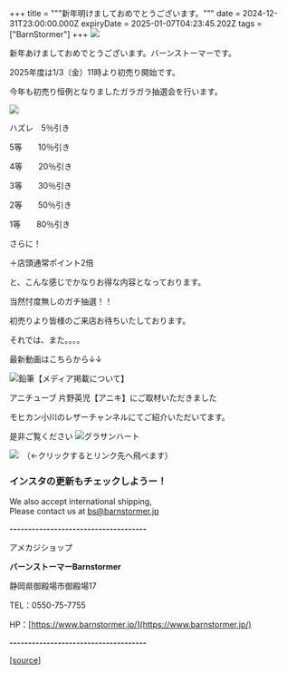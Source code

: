 +++
title = """新年明けましておめでとうございます。"""
date = 2024-12-31T23:00:00.000Z
expiryDate = 2025-01-07T04:23:45.202Z
tags = ["BarnStormer"]
+++
[![](https://stat.ameba.jp/user_images/20231023/16/barnstormer-go/b2/03/p/o0420015015354743273.png)](https://ameblo.jp/barnstormer-go/entry-12825670498.html)

新年あけましておめでとうございます。バーンストーマーです。

2025年度は1/3（金）11時より初売り開始です。

今年も初売り恒例となりましたガラガラ抽選会を行います。

[![](https://stat.ameba.jp/user_images/20241230/10/barnstormer-go/77/ad/p/o1414200015527349211.png)](https://stat.ameba.jp/user_images/20241230/10/barnstormer-go/77/ad/p/o1414200015527349211.png)

ハズレ　5％引き

5等　　10％引き

4等　　20％引き

3等　　30％引き

2等　　50％引き

1等　　80％引き

さらに！

＋店頭通常ポイント2倍

と、こんな感じでかなりお得な内容となっております。

当然忖度無しのガチ抽選！！

初売りより皆様のご来店お待ちいたしております。

それでは、また。。。。

最新動画はこちらから↓↓

![鉛筆](https://stat100.ameba.jp/blog/ucs/img/char/char3/519.png)【メディア掲載について】

アニチューブ 片野英児【アニキ】にご取材いただきました

モヒカン小川のレザーチャンネルにてご紹介いただいてます。

是非ご覧ください ![グラサンハート](https://stat100.ameba.jp/blog/ucs/img/char/char3/148.png)

[![](https://stat.ameba.jp/user_images/20230412/16/barnstormer-go/6a/23/p/o0108010815269242493.png)](https://www.instagram.com/barnstormer_daily/)　（←クリックするとリンク先へ飛べます）

### インスタの更新もチェックしようー！

We also accept international shipping,  
Please contact us at bs@barnstormer.jp

**\-------------------------------------**

アメカジショップ

**バーンストーマーBarnstormer**

静岡県御殿場市御殿場17

TEL：0550-75-7755

HP：[https://www.barnstormer.jp/](https://www.barnstormer.jp/)

**\-------------------------------------**

[[source]](https://ameblo.jp/barnstormer-go/entry-12880502123.html)
